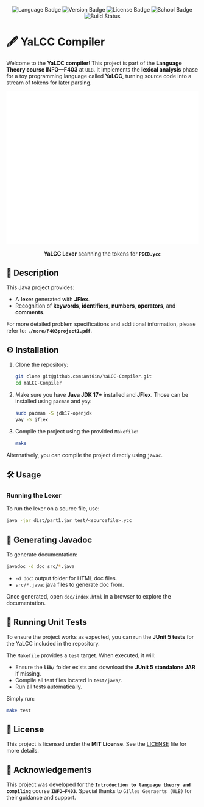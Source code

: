 <!-- markdownlint-disable MD033 MD041 MD007 -->

<!-- pretty badges -->
<div align="center">
  <img src="https://img.shields.io/badge/Language-Java-red" alt="Language Badge"/>
  <img src="https://img.shields.io/badge/Version-1.0.0_alpha-blue" alt="Version Badge">
  <img src="https://img.shields.io/badge/License-MIT-dark_green.svg" alt="License Badge"/>
  <img src="https://img.shields.io/badge/School-ULB-yellow" alt="School Badge"/>
  <img src="https://github.com/Ant0in/YaLCC-Compiler/actions/workflows/ci.yml/badge.svg" alt="Build Status"/>
</div>

# 🖋️ YaLCC Compiler

Welcome to the **YaLCC compiler**! This project is part of the **Language Theory course INFO—F403** at `ULB`. It implements the **lexical analysis** phase for a toy programming language called **YaLCC**, turning source code into a stream of tokens for later parsing.

<div align="center">
  <img src="more/lexer_demo.svg" alt="lexer demo" width="600"/>
  <p><b>YaLCC Lexer</b> scanning the tokens for <b><code>PGCD.ycc</code></b></p>
</div>

## 📜 Description

This Java project provides:

- A **lexer** generated with **JFlex**.
- Recognition of **keywords**, **identifiers**, **numbers**, **operators**, and **comments**.

For more detailed problem specifications and additional information, please refer to: **`./more/F403project1.pdf`**.

## ⚙️ Installation

1. Clone the repository:

    ```sh
    git clone git@github.com:Ant0in/YaLCC-Compiler.git
    cd YaLCC-Compiler
    ```

2. Make sure you have **Java JDK 17+** installed and **JFlex**. Those can be installed using `pacman` and `yay`:

    ```sh
    sudo pacman -S jdk17-openjdk
    yay -S jflex
    ```

3. Compile the project using the provided `Makefile`:

    ```sh
    make
    ```

Alternatively, you can compile the project directly using `javac`.

## 🛠️ Usage

### Running the Lexer

To run the lexer on a source file, use:

```sh
java -jar dist/part1.jar test/<sourcefile>.ycc
```

## 📄 Generating Javadoc

To generate documentation:

```sh
javadoc -d doc src/*.java
```

- `-d doc`: output folder for HTML doc files.
- `src/*.java`: java files to generate doc from.

Once generated, open `doc/index.html` in a browser to explore the documentation.

## 🧪 Running Unit Tests

To ensure the project works as expected, you can run the **JUnit 5 tests** for the YaLCC included in the repository.

The `Makefile` provides a `test` target. When executed, it will:

- Ensure the **`lib/`** folder exists and download the **JUnit 5 standalone JAR** if missing.
- Compile all test files located in `test/java/`.
- Run all tests automatically.

Simply run:

```sh
make test
```

## 📄 License

This project is licensed under the **MIT License**. See the [LICENSE](LICENSE) file for more details.

## 🙏 Acknowledgements

This project was developed for the **`Introduction to language theory and compiling`** course **`INFO—F403`**. Special thanks to `Gilles Geeraerts (ULB)` for their guidance and support.

